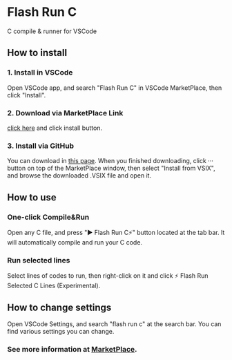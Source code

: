 # Flash Run C
C compile &amp; runner for VSCode

## How to install
### 1. Install in VSCode
Open VSCode app, and search "Flash Run C" in VSCode MarketPlace, then click "Install".
### 2. Download via MarketPlace Link
[click here](https://github.com/hjun1052/flash-run-c-vsc/releases) and click install button.
### 3. Install via GitHub
You can download in [this page](https://github.com/hjun1052/flash-run-c-vsc/releases). When you finished downloading, click ··· button on top of the MarketPlace window, then select "Install from VSIX", and browse the downloaded .VSIX file and open it.

## How to use
### One-click Compile&Run
Open any C file, and press "▶️ Flash Run C⚡️" button located at the tab bar. It will automatically compile and run your C code.
### Run selected lines
Select lines of codes to run, then right-click on it and click ⚡ Flash Run Selected C Lines (Experimental).

## How to change settings
Open VSCode Settings, and search "flash run c" at the search bar. You can find various settings you can change.

### See more information at [MarketPlace](https://marketplace.visualstudio.com/items?itemName=hjun1052.flash-run-c).
